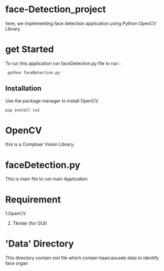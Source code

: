 # face-Detection_project
here, we implementing face detection application using Python OpenCV Library
# get Started
  To run this application run faceDetection.py file
  to run : 
  ```python
   python faceDetection.py
   ```
   
 ## Installation

Use the package manager to install OpenCV.

```bash
pip install cv2
``` 
# OpenCV
  this is a Comptuer Vision Library.
  
# faceDetection.py
  This is main file to run main Application
# Requirement
  1.OpenCV
  
  2. Tkinter (for GUI)
# 'Data' Directory
  This directory contain xml file which contain haarcascade data to identify face organ
  
  
 
